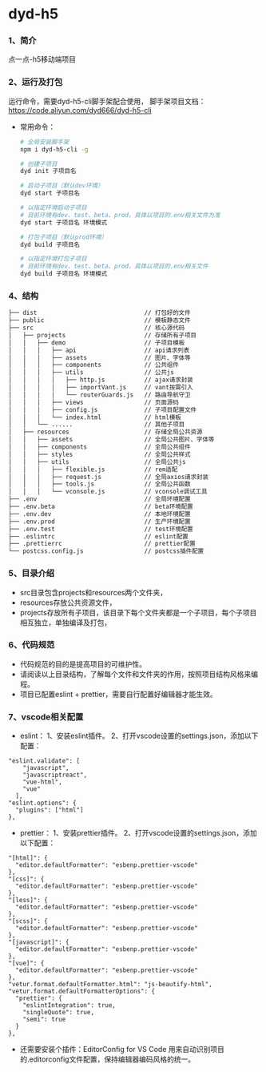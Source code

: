 # dyd-h5

### 1、简介
点一点-h5移动端项目

### 2、运行及打包
运行命令，需要dyd-h5-cli脚手架配合使用，
脚手架项目文档：https://code.aliyun.com/dyd666/dyd-h5-cli

+ 常用命令：

  ```bash
  # 全局安装脚手架
  npm i dyd-h5-cli -g
  
  # 创建子项目
  dyd init 子项目名
  
  # 启动子项目（默认dev环境）
  dyd start 子项目名
  
  # 以指定环境启动子项目
  # 目前环境有dev、test、beta、prod，具体以项目的.env相关文件为准
  dyd start 子项目名 环境模式
  
  # 打包子项目（默认prod环境）
  dyd build 子项目名
  
  # 以指定环境打包子项目
  # 目前环境有dev、test、beta、prod，具体以项目的.env相关文件
  dyd build 子项目名 环境模式
  ```

  

### 4、结构

  ```bash
  ├── dist                              // 打包好的文件
  ├── public                            // 模板静态文件
  ├── src                               // 核心源代码
  │   ├── projects                      // 存储所有子项目
  │   │   ├── demo                      // 子项目模板
  │   │   │   ├── api                   // api请求列表
  │   │   │   ├── assets                // 图片、字体等
  │   │   │   ├── components            // 公共组件
  │   │   │   ├── utils                 // 公共js
  │   │   │   │   ├── http.js           // ajax请求封装
  │   │   │   │   ├── importVant.js     // vant按需引入
  │   │   │   │   └── routerGuards.js   // 路由导航守卫
  │   │   │   ├── views                 // 页面源码
  │   │   │   ├── config.js             // 子项目配置文件
  │   │   │   └── index.html            // html模板
  │   │   └── ......                    // 其他子项目
  │   ├── resources                     // 存储全局公共资源
  │   │   ├── assets                    // 全局公共图片、字体等
  │   │   ├── components                // 全局公共组件
  │   │   ├── styles                    // 全局公共样式
  │   │   ├── utils                     // 全局公共js
  │   │   │   ├── flexible.js           // rem适配
  │   │   │   ├── request.js            // 全局axios请求封装
  │   │   │   ├── tools.js              // 全局公共函数
  │   │   │   └── vconsole.js           // vconsole调试工具
  ├── .env                              // 全局环境配置
  ├── .env.beta                         // beta环境配置
  ├── .env.dev                          // 本地环境配置
  ├── .env.prod                         // 生产环境配置
  ├── .env.test                         // test环境配置
  ├── .eslintrc                         // eslint配置
  ├── .prettierrc                       // prettier配置
  └── postcss.config.js                 // postcss插件配置
  ```

### 5、目录介绍
+ src目录包含projects和resources两个文件夹，
+ resources存放公共资源文件，
+ projects存放所有子项目，该目录下每个文件夹都是一个子项目，每个子项目相互独立，单独编译及打包，

### 6、代码规范
+ 代码规范的目的是提高项目的可维护性。
+ 请阅读以上目录结构，了解每个文件和文件夹的作用，按照项目结构风格来编程。
+ 项目已配置eslint + prettier，需要自行配置好编辑器才能生效。

### 7、vscode相关配置
+ eslint：
1、安装eslint插件。
2、打开vscode设置的settings.json，添加以下配置：
```
"eslint.validate": [
    "javascript",
    "javascriptreact", 
    "vue-html",
    "vue"
  ],
"eslint.options": {
  "plugins": ["html"]
},
```
+ prettier：
1、安装prettier插件。
2、打开vscode设置的settings.json，添加以下配置：
```
"[html]": {
  "editor.defaultFormatter": "esbenp.prettier-vscode"
},
"[css]": {
  "editor.defaultFormatter": "esbenp.prettier-vscode"
},
"[less]": {
  "editor.defaultFormatter": "esbenp.prettier-vscode"
},
"[scss]": {
  "editor.defaultFormatter": "esbenp.prettier-vscode"
},
"[javascript]": {
  "editor.defaultFormatter": "esbenp.prettier-vscode"
},
"[vue]": {
  "editor.defaultFormatter": "esbenp.prettier-vscode"
},
"vetur.format.defaultFormatter.html": "js-beautify-html",
"vetur.format.defaultFormatterOptions": {
  "prettier": {
    "eslintIntegration": true,
    "singleQuote": true,
    "semi": true
  }
},
```
+ 还需要安装个插件：EditorConfig for VS Code
用来自动识别项目的.editorconfig文件配置，保持编辑器编码风格的统一。
